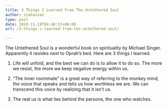 ```yaml
---
title: 3 Things I Learned From The Untethered Soul
author: ziahassan
type: post
date: 2020-11-19T04:48:53+00:00
url: /3-things-i-learned-from-the-untethered-soul/

---
```

The Untethered Soul is a wonderful book on spirituality by Michael Singer. Apparently it resides next to Oprah’s bed. Here are 3 things I learned.

1. Life will unfold, and the best we can do is to allow it to do so. The more we resist, the more we keep negative energy within us.

2. “The inner roommate” is a great way of referring to the monkey mind, the voice that speaks and tells us how worthless we are. We can transcend this voice by realizing that it isn’t us.

3. The real us is what lies behind the persona, the one who watches. 